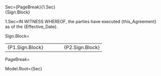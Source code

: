 Sec={PageBreak}{1.Sec}<br>{Sign.Block}

1.Sec=IN WITNESS WHEREOF, the parties have executed {this_Agreement} as of the {Effective_Date}.

Sign.Block=<table><tr><td valign="top">{P1.Sign.Block}</td><td> &#8195; &#8195; <td valign="top">{P2.Sign.Block}</td></tr></table>

PageBreak=<b></b>

Model.Root={Sec}